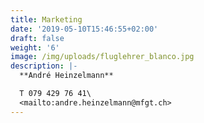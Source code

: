 ```yaml
---
title: Marketing
date: '2019-05-10T15:46:55+02:00'
draft: false
weight: '6'
image: /img/uploads/fluglehrer_blanco.jpg
description: |-
  **André Heinzelmann**

  T 079 429 76 41\
  <mailto:andre.heinzelmann@mfgt.ch>
---
```


